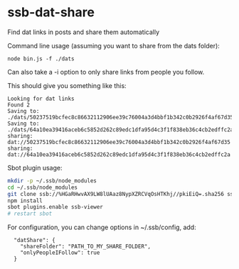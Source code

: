 # ssb-dat-share

Find dat links in posts and share them automatically

Command line usage (assuming you want to share from the dats folder):

```
node bin.js -f ./dats
```

Can also take a -i option to only share links from people you follow.

This should give you something like this:

```
Looking for dat links
Found 2
Saving to: ./dats/50237519bcfec8c86632112906ee39c76004a3d4bbf1b342c0b2926f4af67d35
Saving to: ./dats/64a10ea39416aceb6c5852d262c89edc1dfa95d4c3f1f838eb36c4cb2edffc2a
sharing: dat://50237519bcfec8c86632112906ee39c76004a3d4bbf1b342c0b2926f4af67d35
sharing: dat://64a10ea39416aceb6c5852d262c89edc1dfa95d4c3f1f838eb36c4cb2edffc2a
```

Sbot plugin usage:
```sh
mkdir -p ~/.ssb/node_modules
cd ~/.ssb/node_modules
git clone ssb://%HGaRHwvAX9LW8lUAaz8NypXZRCVqOsHTKhj//pkiEiQ=.sha256 ssb-dat-share && cd ssb-dat-share
npm install
sbot plugins.enable ssb-viewer
# restart sbot
```

For configuration, you can change options in ~/.ssb/config, add:

```
  "datShare": {
    "shareFolder": "PATH_TO_MY_SHARE_FOLDER",
    "onlyPeopleIFollow": true
  }
```
